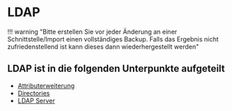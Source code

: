 # LDAP

!!! warning "Bitte erstellen Sie vor jeder Änderung an einer Schnittstelle/Import einen vollständiges Backup. Falls das Ergebnis nicht zufriedenstellend ist kann dieses dann wiederhergestellt werden"

## LDAP ist in die folgenden Unterpunkte aufgeteilt

-   [Attributerweiterung](./attributerweiterung.md)
-   [Directories](./directories.md)
-   [LDAP Server](./server.md)
